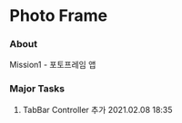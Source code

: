 # Photo Frame
### About
Mission1 - 포토프레임 앱
### Major Tasks
1. TabBar Controller 추가 2021.02.08 18:35
